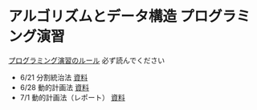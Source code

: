 # アルゴリズムとデータ構造 プログラミング演習

[プログラミング演習のルール](/RULES.md) 必ず読んでください

* 6/21 分割統治法 [資料](/0621/2016ad_0621.pdf)
* 6/28 動的計画法 [資料](/0628/2016ad_0628.pdf)
* 7/1  動的計画法（レポート） [資料](/0701/2016ad_0701.pdf)
